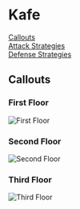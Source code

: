 # Kafe

[Callouts](#callouts)\
[Attack Strategies](#attack-strategies)\
[Defense Strategies](#defense-strategies)

## Callouts

### First Floor

![First Floor](images/kafe_first_floor_callouts.png)

### Second Floor

![Second Floor](images/kafe_second_floor_callouts.png)

### Third Floor

![Third Floor](images/kafe_third_floor_callouts.png)
